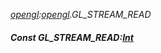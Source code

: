 _[opengl](../../modules/opengl/opengl-module.md):[opengl](../../modules/opengl/opengl-module.md).GL\_STREAM\_READ_
##### Const GL\_STREAM\_READ:[Int](../../modules/wonkey/wonkey-types-int.md)
